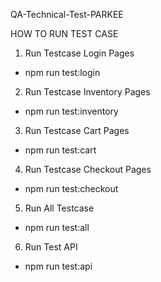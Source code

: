 QA-Technical-Test-PARKEE

HOW TO RUN TEST CASE

1. Run Testcase Login Pages
- npm run test:login

2. Run Testcase Inventory Pages
- npm run test:inventory

3. Run Testcase Cart Pages
- npm run test:cart

4. Run Testcase Checkout Pages
- npm run test:checkout

5. Run All Testcase
- npm run test:all

6. Run Test API
- npm run test:api